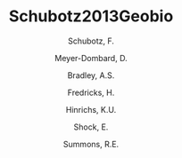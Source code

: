 ---
layout: publication
title: Schubotz2013Geobio
category: journalpub
author: 
	- Schubotz, F. 
	- Meyer-Dombard, D. 
	- Bradley, A.S. 
	- Fredricks, H. 
	- Hinrichs, K.U. 
	- Shock, E. 
	- Summons, R.E. 
pubtitle:  "Spatial and temporal variability of metabolism in Streamer Biofilm Communities in the Lower Geyser Basin, Yellowstone National Park"
journal: Geobiology 
volume: in press 
year: 2013
---